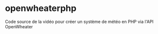 # openwheaterphp
Code source de la vidéo pour créer un système de météo en PHP via l'API OpenWheater
